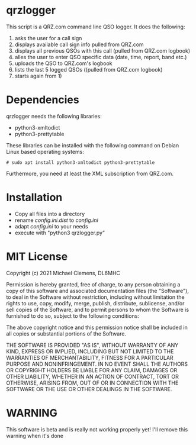 # qrzlogger

This script is a QRZ.com command line QSO logger.
It does the following:
  1) asks the user for a call sign
  2) displays available call sign info pulled from QRZ.com
  3) displays all previous QSOs with this call (pulled from QRZ.com logbook)
  4) alles the user to enter QSO specific data (date, time, report, band etc.)
  5) uploads the QSO to QRZ.com's logbook
  6) lists the last 5 logged QSOs ((pulled from QRZ.com logbook)
  7) starts again from 1)

# Dependencies

qrzlogger needs the following libraries:

 * python3-xmltodict
 * python3-prettytable

These libraries can be installed with the following command on Debian Linux based operating systems:

```
# sudo apt install python3-xmltodict python3-prettytable
```

Furthermore, you need at least the XML subscription from QRZ.com.

# Installation

 * Copy all files into a directory
 * rename _config.ini.dist_ to _config.ini_
 * adapt _config.ini_ to your needs
 * execute with "python3 qrzlogger.py"



# MIT License

Copyright (c) 2021 Michael Clemens, DL6MHC

Permission is hereby granted, free of charge, to any person obtaining a copy
of this software and associated documentation files (the "Software"), to deal
in the Software without restriction, including without limitation the rights
to use, copy, modify, merge, publish, distribute, sublicense, and/or sell
copies of the Software, and to permit persons to whom the Software is
furnished to do so, subject to the following conditions:

The above copyright notice and this permission notice shall be included in all
copies or substantial portions of the Software.

THE SOFTWARE IS PROVIDED "AS IS", WITHOUT WARRANTY OF ANY KIND, EXPRESS OR
IMPLIED, INCLUDING BUT NOT LIMITED TO THE WARRANTIES OF MERCHANTABILITY,
FITNESS FOR A PARTICULAR PURPOSE AND NONINFRINGEMENT. IN NO EVENT SHALL THE
AUTHORS OR COPYRIGHT HOLDERS BE LIABLE FOR ANY CLAIM, DAMAGES OR OTHER
LIABILITY, WHETHER IN AN ACTION OF CONTRACT, TORT OR OTHERWISE, ARISING FROM,
OUT OF OR IN CONNECTION WITH THE SOFTWARE OR THE USE OR OTHER DEALINGS IN THE
SOFTWARE.

# WARNING

This software is beta and is really not working properly yet!
I'll remove this warning when it's done

